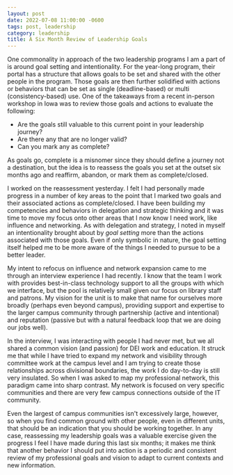 ```yaml
---
layout: post
date: 2022-07-08 11:00:00 -0600
tags: post, leadership
category: leadership
title: A Six Month Review of Leadership Goals
---
```


One commonality in approach of the two leadership programs I am a part of is around goal setting and intentionality. For the year-long program, their portal has a structure that allows goals to be set and shared with the other people in the program. Those goals are then further solidified with actions or behaviors that can be set as single (deadline-based) or multi (consistency-based) use. One of the takeaways from a recent in-person workshop in Iowa was to review those goals and actions to evaluate the following:

- Are the goals still valuable to this current point in your leadership journey?
- Are there any that are no longer valid?
- Can you mark any as complete?

As goals go, complete is a misnomer since they should define a journey not a destination, but the idea is to reassess the goals you set at the outset six months ago and reaffirm, abandon, or mark them as complete/closed.

I worked on the reassessment yesterday. I felt I had personally made progress in a number of key areas to the point that I marked two goals and their associated actions as complete/closed. I have been building my competencies and behaviors in delegation and strategic thinking and it was time to move my focus onto other areas that I now know I need work, like influence and networking. As with delegation and strategy, I noted in myself an intentionality brought about by *goal setting* more than the actions associated with those goals. Even if only symbolic in nature, the goal setting itself helped me to be more aware of the things I needed to pursue to be a better leader.

My intent to refocus on influence and network expansion came to me through an interview experience I had recently. I know that the team I work with provides best-in-class technology support to all the groups with which we interface, but the pool is relatively small given our focus on library staff and patrons. My vision for the unit is to make that name for ourselves more broadly (perhaps even beyond campus), providing support and expertise to the larger campus community through partnership (active and intentional) and reputation (passive but with a natural feedback loop that we are doing our jobs well).

In the interview, I was interacting with people I had never met, but we all shared a common vision (and passion) for DEI work and education. It struck me that while I have tried to expand my network and visibility through committee work at the campus level and I am trying to create those relationships across divisional boundaries, the work I do day-to-day is still very insulated. So when I was asked to map my professional network, this paradigm came into sharp contrast. My network is focused on very specific communities and there are very few campus connections outside of the IT community.

Even the largest of campus communities isn't excessively large, however, so when you find common ground with other people, even in different units, that should be an indication that you should be working together. In any case, reassessing my leadership goals was a valuable exercise given the progress I feel I have made during this last six months; it makes me think that another behavior I should put into action is a periodic and consistent review of my professional goals and vision to adapt to current contexts and new information.
